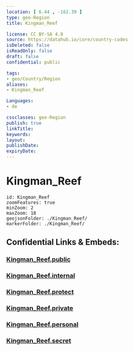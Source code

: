 ```yaml
---
location: [ 6.44 , -162.39 ] 
type: geo-Region
title: Kingman_Reef

license: CC BY-SA 4.0
source: https://datahub.io/core/country-codes
isDeleted: false
isReadOnly: false
draft: false
confidential: public

tags:
- geo/Country/Region
aliases:
- Kingman_Reef

Languages:
- de

cssclasses: geo-Region
publish: true
linkTitle: 
keywords: 
layout: 
publishDate: 
expiryDate: 
---
```


# Kingman_Reef

```leaflet
id: Kingman_Reef
zoomFeatures: true 
minZoom: 2 
maxZoom: 18
geojsonFolder: ./Kingman_Reef/
markerFolder: ./Kingman_Reef/
```


## Confidential Links & Embeds: 

### [Kingman_Reef.public](/_public/\Earth\Continent\America~North\USA\USA~Islands\CountiesKingman_Reef.public.md) 

### [Kingman_Reef.internal](/_internal/\Earth\Continent\America~North\USA\USA~Islands\CountiesKingman_Reef.internal.md) 

### [Kingman_Reef.protect](/_protect/\Earth\Continent\America~North\USA\USA~Islands\CountiesKingman_Reef.protect.md) 

### [Kingman_Reef.private](/_private/\Earth\Continent\America~North\USA\USA~Islands\CountiesKingman_Reef.private.md) 

### [Kingman_Reef.personal](/_personal/\Earth\Continent\America~North\USA\USA~Islands\CountiesKingman_Reef.personal.md) 

### [Kingman_Reef.secret](/_secret/\Earth\Continent\America~North\USA\USA~Islands\CountiesKingman_Reef.secret.md)

